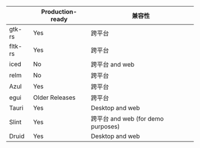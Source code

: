 ||Production-ready|兼容性|
|---|---|---|
|gtk-rs|Yes	|跨平台|
|fltk-rs|Yes|跨平台|
|iced|No	|跨平台 and web|
|relm|No	|跨平台|
|Azul|Yes	|跨平台|
|egui|Older Releases|跨平台|
|Tauri|Yes|Desktop and web|
|Slint|Yes|跨平台 and web (for demo purposes)|
|Druid|Yes|Desktop and web|